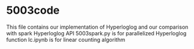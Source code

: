 # 5003code
This file contains our implementation of Hyperloglog and our comparison with spark Hyperloglog API
5003spark.py is for parallelized Hyperloglog function 
lc.ipynb is for linear counting algorithm

